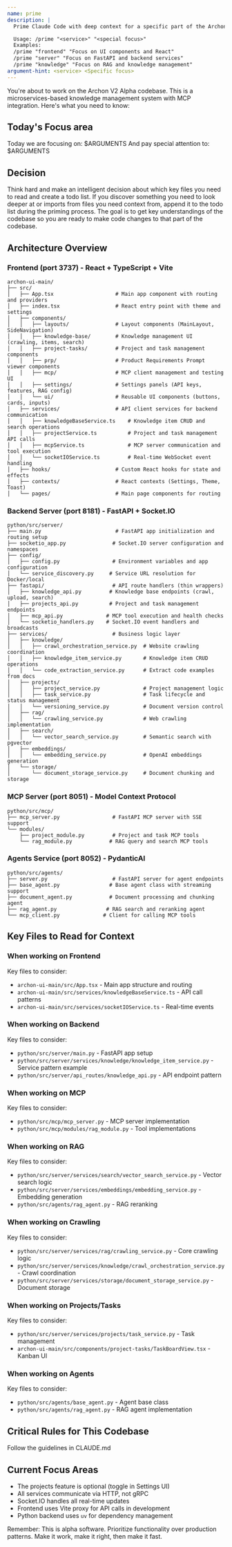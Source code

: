 ```yaml
---
name: prime
description: |
  Prime Claude Code with deep context for a specific part of the Archon codebase.

  Usage: /prime "<service>" "<special focus>"
  Examples:
  /prime "frontend" "Focus on UI components and React"
  /prime "server" "Focus on FastAPI and backend services"
  /prime "knowledge" "Focus on RAG and knowledge management"
argument-hint: <service> <Specific focus>
---
```


You're about to work on the Archon V2 Alpha codebase. This is a microservices-based knowledge management system with MCP integration. Here's what you need to know:

## Today's Focus area

Today we are focusing on: $ARGUMENTS
And pay special attention to: $ARGUMENTS

## Decision

Think hard and make an intelligent decision about which key files you need to read and create a todo list.
If you discover something you need to look deeper at or imports from files you need context from, append it to the todo list during the priming process. The goal is to get key understandings of the codebase so you are ready to make code changes to that part of the codebase.

## Architecture Overview

### Frontend (port 3737) - React + TypeScript + Vite

```
archon-ui-main/
├── src/
│   ├── App.tsx                    # Main app component with routing and providers
│   ├── index.tsx                  # React entry point with theme and settings
│   ├── components/
│   │   ├── layouts/               # Layout components (MainLayout, SideNavigation)
│   │   ├── knowledge-base/        # Knowledge management UI (crawling, items, search)
│   │   ├── project-tasks/         # Project and task management components
│   │   ├── prp/                   # Product Requirements Prompt viewer components
│   │   ├── mcp/                   # MCP client management and testing UI
│   │   ├── settings/              # Settings panels (API keys, features, RAG config)
│   │   └── ui/                    # Reusable UI components (buttons, cards, inputs)
│   ├── services/                  # API client services for backend communication
│   │   ├── knowledgeBaseService.ts    # Knowledge item CRUD and search operations
│   │   ├── projectService.ts          # Project and task management API calls
│   │   ├── mcpService.ts              # MCP server communication and tool execution
│   │   └── socketIOService.ts         # Real-time WebSocket event handling
│   ├── hooks/                     # Custom React hooks for state and effects
│   ├── contexts/                  # React contexts (Settings, Theme, Toast)
│   └── pages/                     # Main page components for routing
```

### Backend Server (port 8181) - FastAPI + Socket.IO

```
python/src/server/
├── main.py                        # FastAPI app initialization and routing setup
├── socketio_app.py               # Socket.IO server configuration and namespaces
├── config/
│   ├── config.py                 # Environment variables and app configuration
│   └── service_discovery.py     # Service URL resolution for Docker/local
├── fastapi/                      # API route handlers (thin wrappers)
│   ├── knowledge_api.py         # Knowledge base endpoints (crawl, upload, search)
│   ├── projects_api.py          # Project and task management endpoints
│   ├── mcp_api.py              # MCP tool execution and health checks
│   └── socketio_handlers.py    # Socket.IO event handlers and broadcasts
├── services/                     # Business logic layer
│   ├── knowledge/
│   │   ├── crawl_orchestration_service.py  # Website crawling coordination
│   │   ├── knowledge_item_service.py       # Knowledge item CRUD operations
│   │   └── code_extraction_service.py      # Extract code examples from docs
│   ├── projects/
│   │   ├── project_service.py              # Project management logic
│   │   ├── task_service.py                 # Task lifecycle and status management
│   │   └── versioning_service.py           # Document version control
│   ├── rag/
│   │   └── crawling_service.py             # Web crawling implementation
│   ├── search/
│   │   └── vector_search_service.py        # Semantic search with pgvector
│   ├── embeddings/
│   │   └── embedding_service.py            # OpenAI embeddings generation
│   └── storage/
│       └── document_storage_service.py     # Document chunking and storage
```

### MCP Server (port 8051) - Model Context Protocol

```
python/src/mcp/
├── mcp_server.py                 # FastAPI MCP server with SSE support
└── modules/
    ├── project_module.py         # Project and task MCP tools
    └── rag_module.py            # RAG query and search MCP tools
```

### Agents Service (port 8052) - PydanticAI

```
python/src/agents/
├── server.py                     # FastAPI server for agent endpoints
├── base_agent.py                # Base agent class with streaming support
├── document_agent.py            # Document processing and chunking agent
├── rag_agent.py                # RAG search and reranking agent
└── mcp_client.py              # Client for calling MCP tools
```

## Key Files to Read for Context

### When working on Frontend

Key files to consider:

- `archon-ui-main/src/App.tsx` - Main app structure and routing
- `archon-ui-main/src/services/knowledgeBaseService.ts` - API call patterns
- `archon-ui-main/src/services/socketIOService.ts` - Real-time events

### When working on Backend

Key files to consider:

- `python/src/server/main.py` - FastAPI app setup
- `python/src/server/services/knowledge/knowledge_item_service.py` - Service pattern example
- `python/src/server/api_routes/knowledge_api.py` - API endpoint pattern

### When working on MCP

Key files to consider:

- `python/src/mcp/mcp_server.py` - MCP server implementation
- `python/src/mcp/modules/rag_module.py` - Tool implementations

### When working on RAG

Key files to consider:

- `python/src/server/services/search/vector_search_service.py` - Vector search logic
- `python/src/server/services/embeddings/embedding_service.py` - Embedding generation
- `python/src/agents/rag_agent.py` - RAG reranking

### When working on Crawling

Key files to consider:

- `python/src/server/services/rag/crawling_service.py` - Core crawling logic
- `python/src/server/services/knowledge/crawl_orchestration_service.py` - Crawl coordination
- `python/src/server/services/storage/document_storage_service.py` - Document storage

### When working on Projects/Tasks

Key files to consider:

- `python/src/server/services/projects/task_service.py` - Task management
- `archon-ui-main/src/components/project-tasks/TaskBoardView.tsx` - Kanban UI

### When working on Agents

Key files to consider:

- `python/src/agents/base_agent.py` - Agent base class
- `python/src/agents/rag_agent.py` - RAG agent implementation

## Critical Rules for This Codebase

Follow the guidelines in CLAUDE.md

## Current Focus Areas

- The projects feature is optional (toggle in Settings UI)
- All services communicate via HTTP, not gRPC
- Socket.IO handles all real-time updates
- Frontend uses Vite proxy for API calls in development
- Python backend uses `uv` for dependency management

Remember: This is alpha software. Prioritize functionality over production patterns. Make it work, make it right, then make it fast.
